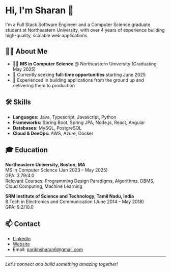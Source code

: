 # Hi, I'm Sharan 👋

I'm a Full Stack Software Engineer and a Computer Science graduate student at Northeastern University, with over 4 years of experience building high-quality, scalable web applications.

## 👨‍💻 About Me

- 🧑‍🎓 **MS in Computer Science** @ Northeastern University (Graduating May 2025)
- 💼 Currently seeking **full-time opportunities** starting June 2025
- 🚀 Experienced in building applications from the ground up and delivering them to production

## 🛠️ Skills

- **Languages:** Java, Typescript, Javascript, Python
- **Frameworks:** Spring Boot, Spring JPA, Node.js, React, Angular
- **Databases:** MySQL, PostgreSQL
- **Cloud & DevOps:** AWS, Azure, Docker

## 🎓 Education

**Northeastern University, Boston, MA**  
MS in Computer Science (Jan 2023 – May 2025)  
GPA: 3.79/4.0  
Relevant Courses: Programming Design Paradigms, Algorithms, DBMS, Cloud Computing, Machine Learning

**SRM Institute of Science and Technology, Tamil Nadu, India**  
B.Tech in Electronics and Communication (June 2014 – May 2018)  
GPA: 9.2/10.0

## 📫 Contact

- [LinkedIn](https://www.linkedin.com/in/sharanparikh16/)
- [Website](https://sharan-parikh.github.io/portfolio/)
- Email: parikhsharan6@gmail.com

---

*Let's connect and build something amazing together!*
